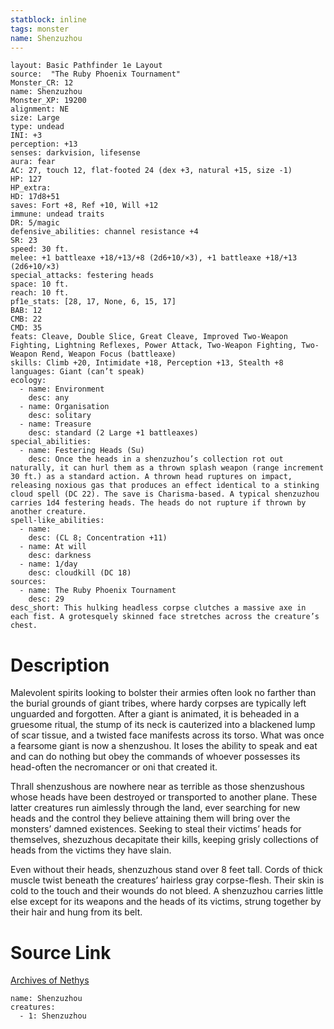 ```yaml
---
statblock: inline
tags: monster
name: Shenzuzhou
---
```

```statblock
layout: Basic Pathfinder 1e Layout
source:  "The Ruby Phoenix Tournament"
Monster_CR: 12
name: Shenzuzhou
Monster_XP: 19200
alignment: NE
size: Large
type: undead
INI: +3
perception: +13
senses: darkvision, lifesense
aura: fear
AC: 27, touch 12, flat-footed 24 (dex +3, natural +15, size -1)
HP: 127
HP_extra: 
HD: 17d8+51
saves: Fort +8, Ref +10, Will +12
immune: undead traits
DR: 5/magic
defensive_abilities: channel resistance +4
SR: 23
speed: 30 ft.
melee: +1 battleaxe +18/+13/+8 (2d6+10/×3), +1 battleaxe +18/+13 (2d6+10/×3)
special_attacks: festering heads
space: 10 ft.
reach: 10 ft.
pf1e_stats: [28, 17, None, 6, 15, 17]
BAB: 12
CMB: 22
CMD: 35
feats: Cleave, Double Slice, Great Cleave, Improved Two-Weapon Fighting, Lightning Reflexes, Power Attack, Two-Weapon Fighting, Two-Weapon Rend, Weapon Focus (battleaxe)
skills: Climb +20, Intimidate +18, Perception +13, Stealth +8
languages: Giant (can’t speak)
ecology:
  - name: Environment
    desc: any
  - name: Organisation
    desc: solitary
  - name: Treasure
    desc: standard (2 Large +1 battleaxes)
special_abilities:
  - name: Festering Heads (Su)
    desc: Once the heads in a shenzuzhou’s collection rot out naturally, it can hurl them as a thrown splash weapon (range increment 30 ft.) as a standard action. A thrown head ruptures on impact, releasing noxious gas that produces an effect identical to a stinking cloud spell (DC 22). The save is Charisma-based. A typical shenzuzhou carries 1d4 festering heads. The heads do not rupture if thrown by another creature.
spell-like_abilities:
  - name:
    desc: (CL 8; Concentration +11)
  - name: At will
    desc: darkness
  - name: 1/day
    desc: cloudkill (DC 18)
sources:
  - name: The Ruby Phoenix Tournament
    desc: 29
desc_short: This hulking headless corpse clutches a massive axe in each fist. A grotesquely skinned face stretches across the creature’s chest. 
```
# Description
Malevolent spirits looking to bolster their armies often look no farther than the burial grounds of giant tribes, where hardy corpses are typically left unguarded and forgotten. After a giant is animated, it is beheaded in a gruesome ritual, the stump of its neck is cauterized into a blackened lump of scar tissue, and a twisted face manifests across its torso. What was once a fearsome giant is now a shenzushou. It loses the ability to speak and eat and can do nothing but obey the commands of whoever possesses its head-often the necromancer or oni that created it. 

Thrall shenzushous are nowhere near as terrible as those shenzushous whose heads have been destroyed or transported to another plane. These latter creatures run aimlessly through the land, ever searching for new heads and the control they believe attaining them will bring over the monsters’ damned existences. Seeking to steal their victims’ heads for themselves, shezuzhous decapitate their kills, keeping grisly collections of heads from the victims they have slain. 

Even without their heads, shenzuzhous stand over 8 feet tall. Cords of thick muscle twist beneath the creatures’ hairless gray corpse-flesh. Their skin is cold to the touch and their wounds do not bleed. A shenzuzhou carries little else except for its weapons and the heads of its victims, strung together by their hair and hung from its belt.
# Source Link
[Archives of Nethys](https://aonprd.com/MonsterDisplay.aspx?ItemName=Shenzuzhou)
```encounter-table
name: Shenzuzhou
creatures:
  - 1: Shenzuzhou
```
